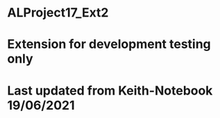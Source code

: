 # ALProject17_Ext2
# Extension for development testing only
# Last updated from Keith-Notebook 19/06/2021
